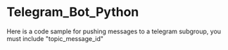 # Telegram_Bot_Python

Here is a code sample for pushing messages to a telegram subgroup, you must include "topic_message_id"
